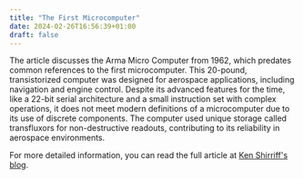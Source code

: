 ```yaml
---
title: "The First Microcomputer"
date: 2024-02-26T16:56:39+01:00
draft: false
---
```


The article discusses the Arma Micro Computer from 1962, which predates common references to the first microcomputer. This 20-pound, transistorized computer was designed for aerospace applications, including navigation and engine control. Despite its advanced features for the time, like a 22-bit serial architecture and a small instruction set with complex operations, it does not meet modern definitions of a microcomputer due to its use of discrete components. The computer used unique storage called transfluxors for non-destructive readouts, contributing to its reliability in aerospace environments.

For more detailed information, you can read the full article at [Ken Shirriff's blog](https://www.righto.com/2024/02/the-first-microcomputer-transfluxor.html).
